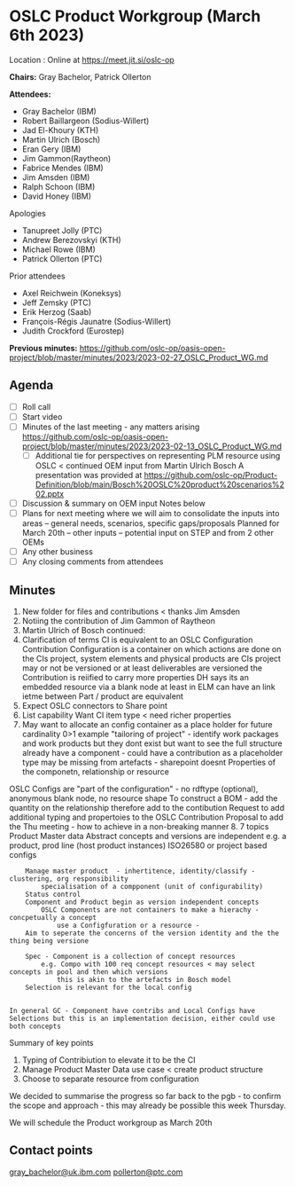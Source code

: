 # OSLC Product Workgroup (March 6th 2023)

Location : Online at https://meet.jit.si/oslc-op

**Chairs:** Gray Bachelor, Patrick Ollerton

**Attendees:** 

- Gray Bachelor (IBM) 
- Robert Baillargeon (Sodius-Willert)
- Jad El-Khoury (KTH)
- Martin Ulrich (Bosch)
- Eran Gery (IBM)
- Jim Gammon(Raytheon)
- Fabrice Mendes (IBM)
- Jim Amsden (IBM)
- Ralph Schoon (IBM)
- David Honey (IBM)


Apologies
- Tanupreet Jolly (PTC)
- Andrew Berezovskyi (KTH)
- Michael Rowe (IBM)
- Patrick Ollerton (PTC)

Prior attendees
- Axel Reichwein (Koneksys)
- Jeff Zemsky (PTC)
- Erik Herzog (Saab)
- François-Régis Jaunatre (Sodius-Willert)
- Judith Crockford (Eurostep)


**Previous minutes:** https://github.com/oslc-op/oasis-open-project/blob/master/minutes/2023/2023-02-27_OSLC_Product_WG.md

## Agenda

- [ ] Roll call
- [ ] Start video 
- [ ] Minutes of the last meeting - any matters arising
https://github.com/oslc-op/oasis-open-project/blob/master/minutes/2023/2023-02-13_OSLC_Product_WG.md
	- [ ] Additional tie for perspectives on representing PLM resource using OSLC < continued OEM input from Martin Ulrich Bosch
	A presentation was provided at https://github.com/oslc-op/Product-Definition/blob/main/Bosch%20OSLC%20product%20scenarios%202.pptx
- [ ] Discussion & summary on OEM input
	Notes below
- [ ] Plans for next meeting where we will aim to consolidate the inputs into areas – general needs, scenarios, specific gaps/proposals
                            Planned for March 20th – other inputs – potential input on STEP and from 2 other OEMs
- [ ] Any other business
- [ ] Any closing comments from attendees

## Minutes

1. New folder for files and contributions < thanks Jim Amsden
2. Notiing the contribution of Jim Gammon of Raytheon
3. Martin Ulrich of Bosch continued:
4. Clarification of terms
	CI is equivalent  to an OSLC Configuration Contribution
		Configuration is a container on which actions are done on the CIs
			project, system elements and physical products are CIs
				project may or not be versioned or at least deliverables are versioned
		the Contribution is reiified to carry more properties
			DH says its an embedded resource via a blank node at least in ELM
		can have an link ietme between
	Part / product are equivalent
5. Expect OSLC connectors to Share point
6. List capability
	Want CI item type < need richer properties
7. May want to allocate an config container as a place holder for future 
	cardinality 0>1
		example "tailoring of project" - identify work packages and work products but they dont exist but want to see the full structure	
		already have a component - could have a contribution as a placeholder
	type may be missing from artefacts - sharepoint doesnt
Properties of the componetn, relationship or resource	

OSLC Configs are "part of the configuration" - no rdftype (optional), anonymous blank node, no resource shape
To construct a BOM - add the quantity on the relationship therefore add to the contibution
Request to add additional typing and propertoies to the OSLC Contribution
Proposal to add the Thu meeting - how to achieve in a non-breaking manner 
8. 7 topics
	Product Master data	
		Abstract concepts and versions are independent
			e.g. a product, prod line (host product instances) ISO26580 or project based configs
		
		Manage master product  - inhertitence, identity/classify - clustering, org responsibility
			specialisation of a compponent (unit of configurability)
		Status control 
		Component and Product begin as version independent concepts
			OSLC Components are not containers to make a hierachy - concpetually a concept 
				use a Configfuration or a resource - 
		Aim to seperate the concerns of the version identity and the the thing being versione
					
		Spec - Component is a collection of concept resources
			e.g. Compo with 100 req concept resources < may select concepts in pool and then which versions
				this is akin to the artefacts in Bosch model
		Selection is relevant for the local config
		
		
	In general GC - Component have contribs and Local Configs have Selections but this is an implementation decision, either could use both concepts
		
Summary of key points

1. Typing of Contribiution to elevate it to be the CI
2. Manage Product Master Data use case < create product structure
3. Choose to separate resource from configuration

We decided to summarise the progress so far back to the pgb - to confirm the scope and approach - this may already be possible this week Thursday.

We will schedule the Product workgroup as March 20th




















## Contact points

gray_bachelor@uk.ibm.com
pollerton@ptc.com


